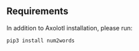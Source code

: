 ## Requirements

In addition to Axolotl installation, please run:

```bash
pip3 install num2words
```
